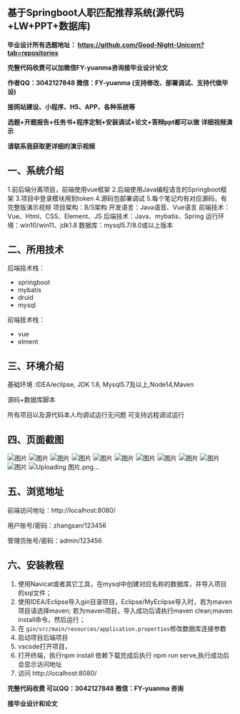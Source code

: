 ## 基于Springboot人职匹配推荐系统(源代码+LW+PPT+数据库)
**毕业设计所有选题地址： https://github.com/Good-Night-Unicorn?tab=repositories**

**完整代码收费可以加微信FY-yuanma咨询接毕业设计论文**

**作者QQ：3042127848 微信：FY-yuanma (支持修改、部署调试、支持代做毕设)**

**接网站建设、小程序、H5、APP、各种系统等**

**选题+开题报告+任务书+程序定制+安装调试+论文+答辩ppt都可以做**
**详细视频演示**

**请联系我获取更详细的演示视频**

## 一、系统介绍

1.前后端分离项目，前端使用vue框架
2.后端使用Java编程语言的Springboot框架
3.项目中登录模块用到token
4.源码包部署调试
5.每个笔记均有对应源码，有完整版演示视频
项目架构：B/S架构
开发语言：Java语音、Vue语言
前端技术：Vue、Html、CSS、Element、JS
后端技术：Java、mybatis、Spring
运行环境：win10/win11、jdk1.8
数据库：mysql5.7/8.0或以上版本

## 二、所用技术

后端技术栈：

- springboot
- mybatis
- druid
- mysql

前端技术栈：

- vue
- elment



## 三、环境介绍

基础环境 :IDEA/eclipse, JDK 1.8, Mysql5.7及以上,Node14,Maven

源码+数据库脚本

所有项目以及源代码本人均调试运行无问题 可支持远程调试运行

## 四、页面截图
![图片](https://github.com/user-attachments/assets/67b9480e-2bdb-4a26-bdac-716d2c3f006f)
![图片](https://github.com/user-attachments/assets/c90f05d3-9b71-4d47-a34a-20f3c80ae5e1)
![图片](https://github.com/user-attachments/assets/03f8ba0b-b05c-4c2a-bf0e-154f161666de)
![图片](https://github.com/user-attachments/assets/99aa6b2e-8f14-49c8-b783-a3745193dea5)
![图片](https://github.com/user-attachments/assets/6c1cc0a4-2597-4bb1-8528-e8359b7b9762)
![图片](https://github.com/user-attachments/assets/53f7d677-ccb4-4863-bdf4-4b53dae87fa2)
![图片](https://github.com/user-attachments/assets/bd05dc60-752a-46f0-8209-77e2e81450a9)
![图片](https://github.com/user-attachments/assets/fde49404-711b-40d9-be6c-d25ae9d33a0f)
![图片](https://github.com/user-attachments/assets/4329cfe5-50a5-45f6-b005-0a67b339908f)
![图片](https://github.com/user-attachments/assets/87d17fc6-75f2-4a26-8657-5ca34cd6869a)
![图片](https://github.com/user-attachments/assets/10354064-4ac0-4955-84bb-00e531c310aa)
![Uploading 图片.png…]()




## 五、浏览地址

前端访问地址：http://localhost:8080/

用户账号/密码：zhangsan/123456

管理员账号/密码：admin/123456  

## 六、安装教程

1. 使用Navicat或者其它工具，在mysql中创建对应名称的数据库，并导入项目的sql文件；
2. 使用IDEA/Eclipse导入gin目录项目，Eclipse/MyEclipse导入时，若为maven项目请选择maven;
   若为maven项目，导入成功后请执行maven clean;maven install命令，然后运行；
3. 在 `gin/src/main/resources/application.properties`修改数据库连接参数
4. 启动项目后端项目 
5. vscode打开项目，
6. 打开终端，执行npm install 依赖下载完成后执行 npm run serve,执行成功后会显示访问地址
7. 访问  http://localhost:8080/

**完整代码收费  可以QQ：3042127848 微信：FY-yuanma 咨询**

**接毕业设计和论文**
